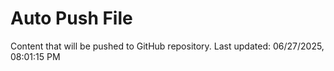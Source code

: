 # Auto Push File

Content that will be pushed to GitHub repository.
Last updated: 06/27/2025, 08:01:15 PM